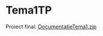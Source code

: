 # Tema1TP
Proiect final.
[DocumentatieTema1.zip](https://github.com/Roger2FS/Tema1TP/files/11080404/DocumentatieTema1.zip)
